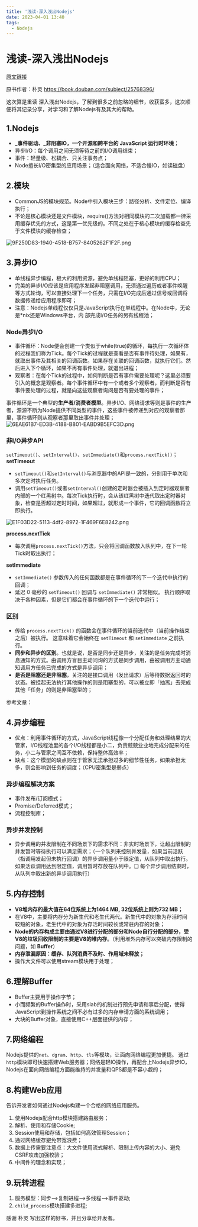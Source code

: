 ```yaml
---
title: '浅读-深入浅出Nodejs'
date: 2023-04-01 13:40
tags: 
  - Nodejs
---
```


# 浅读-深入浅出Nodejs

[原文链接](https://zhuanlan.zhihu.com/p/618012248)

原书作者：朴灵 https://book.douban.com/subject/25768396/

这次算是重读 深入浅出Nodejs，了解到很多之前忽略的细节，收获蛮多，这次顺便将其记录分享，对学习和了解Nodejs有及其大的帮助。
## 1.Nodejs

   - **_事件驱动、_非阻塞IO，一个开源和跨平台的 JavaScript 运行时环境**；
   - 异步I/O：每个调用之间无须等待之前的I/O调用结束；
   - 事件：轻量级、松耦合、只关注事务点；
   - Node擅长I/O密集型的应用场景；（适合面向网络，不适合慢IO，如读磁盘）

## 2.模块

   - CommonJS的模块规范。Node中引入模块三步：路径分析、文件定位、编译执行；
   - 不论是核心模块还是文件模块，require()方法对相同模块的二次加载都一律采用缓存优先的方式，这是第一优先级的。不同之处在于核心模块的缓存检查先于文件模块的缓存检查；

![9F250D83-1940-4518-B757-8405262F1F2F.png](/image/9F250D83-1940-4518-B757-8405262F1F2F.png)

## 3.异步IO

- 单线程异步编程，极大的利用资源，避免单线程阻塞，更好的利用CPU；
- 完美的异步I/O应该是应用程序发起非阻塞调用，无须通过遍历或者事件唤醒等方式轮询，可以直接处理下一个任务，只需在I/O完成后通过信号或回调将数据传递给应用程序即可；
- 注意：Nodejs单线程仅仅只是JavaScript执行在单线程中。在Node中，无论是*nix还是Windows平台，内	部完成I/O任务的另有线程池；
### Node异步I/O

- 事件循环：Node便会创建一个类似于while(true)的循环，每执行一次循环体的过程我们称为Tick。每个Tick的过程就是查看是否有事件待处理，如果有，就取出事件及其相关的回调函数。如果存在关联的回调函数，就执行它们。然后进入下个循环，如果不再有事件处理，就退出进程；
- 观察者：在每个Tick的过程中，如何判断是否有事件需要处理呢？这里必须要引入的概念是观察者。每个事件循环中有一个或者多个观察者，而判断是否有事件要处理的过程，就是向这些观察者询问是否有要处理的事件；

事件循环是一个典型的**生产者/消费者模型**。异步I/O、网络请求等则是事件的生产者，源源不断为Node提供不同类型的事件，这些事件被传递到对应的观察者那里，事件循环则从观察者那里取出事件并处理；
![6EAE61B7-ED3B-4188-B801-EABD9B5EFC3D.png](/image/6EAE61B7-ED3B-4188-B801-EABD9B5EFC3D.png)

### 非I/O异步API
`setTimeout()`、`setInterval()`、`setImmediate()`和`process.nextTick()`；
**setTimeout**

- `setTimeout()`和`setInterval()`与浏览器中的API是一致的，分别用于单次和多次定时执行任务。
- 调用`setTimeout()`或者`setInterval()`创建的定时器会被插入到定时器观察者内部的一个红黑树中。每次Tick执行时，会从该红黑树中迭代取出定时器对象，检查是否超过定时时间，如果超过，就形成一个事件，它的回调函数将立即执行。

![E1F03D22-5113-4df2-8972-1F469F6E8242.png](/image/E1F03D22-5113-4df2-8972-1F469F6E8242.png)


**process.nextTick**

- 每次调用`process.nextTick()`方法，只会将回调函数放入队列中，在下一轮Tick时取出执行；

**setImmediate**

-  `setImmediate()` 参数传入的任何函数都是在事件循环的下一个迭代中执行的回调；
- 延迟 0 毫秒的 `setTimeout()` 回调与 `setImmediate()` 非常相似。 执行顺序取决于各种因素，但是它们都会在事件循环的下一个迭代中运行；

### 区别

- 传给 `process.nextTick()` 的函数会在事件循环的当前迭代中（当前操作结束之后）被执行。 这意味着它会始终在 `setTimeout` 和 `setImmediate` 之前执行。
- **同步和异步的区别**。也就是说，是否是同步还是异步，关注的是任务完成时消息通知的方式。由调用方盲目主动问询的方式是同步调用，由被调用方主动通知调用方任务已完成的方式是异步调用；
- **是否是阻塞还是非阻塞**，关注的是接口调用（发出请求）后等待数据返回时的状态。被挂起无法执行其他操作的则是阻塞型的，可以被立即「抽离」去完成其他「任务」的则是非阻塞型的；

参考文章：
## 4.异步编程

- 优点：利用事件循环的方式，JavaScript线程像一个分配任务和处理结果的大管家，I/O线程池里的各个I/O线程都是小二，负责兢兢业业地完成分配来的任务，小二与管家之间互不依赖，保持整体高效率；
- 缺点：这个模型的缺点则在于管家无法承担过多的细节性任务，如果承担太多，则会影响到任务的调度；（CPU密集型是弱点）
### 异步编程解决方案

- 事件发布/订阅模式；
-  Promise/Deferred模式；
- 流程控制库；
### 异步并发控制

- 异步调用的并发限制在不同场景下的需求不同：非实时场景下，让超出限制的并发暂时等待执行可以满足需求；（一个队列来控制并发量，如果当前活跃（指调用发起但未执行回调）的异步调用量小于限定值，从队列中取出执行。如果活跃调用达到限定值，调用暂时存放在队列中。❑ 每个异步调用结束时，从队列中取出新的异步调用执行）
## 5.内存控制

- **V8堆内存的最大值在64位系统上为1464 MB, 32位系统上则为732 MB；**
- 在V8中，主要将内存分为新生代和老生代两代。新生代中的对象为存活时间较短的对象，老生代中的对象为存活时间较长或常驻内存的对象；
- **Node的内存构成主要由通过V8进行分配的部分和Node自行分配的部分，受V8的垃圾回收限制的主要是V8的堆内存**。（利用堆外内存可以突破内存限制的问题，如 **Buffer**）
- **内存泄漏原因：缓存、队列消费不及时、作用域未释放；**
- 操作大文件可以使用stream模块用于处理；

## 6.理解Buffer

- Buffer主要用于操作字节；
- 小而频繁的Buffer操作时，采用slab的机制进行预先申请和事后分配，使得JavaScript到操作系统之间不必有过多的内存申请方面的系统调用；
- 大块的Buffer对象，直接使用C++层面提供的内存；
## 7.网络编程
Nodejs提供的`net`、`dgram`、`http`、`tls`等模块，让面向网络编程更加便捷。
通过`http`模块即可快速搭建Web服务器；网络是轻IO操作，再配合上Nodejs异步IO，Nodejs在面向网络编程方面能维持的并发量和QPS都是不容小觑的；
## 8.构建Web应用
告诉开发者如何通过Nodejs构建一个合格的网络应用服务。

1. 使用Nodejs配合http模块搭建路由服务；
2. 解析、使用和存储Cookie;
3. Session使用和存储，包括如何高效管理Session；
4. 通过网络缓存避免带宽浪费；
5. 数据上传需要注意点：大文件使用流式解析、限制上传内容的大小、避免CSRF攻击加强校验；
6. 中间件的理念和实现；
## 9.玩转进程

1. 服务模型：同步——>复制进程——>多线程——>事件驱动;
2. `child_process`模块搭建多进程;

感谢 朴灵 写出这样的好书，并且分享给开发者。
